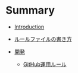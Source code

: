 # Summary

* [Introduction](README.md)

* [ルールファイルの書き方](rule.md)

* [開発](develop.md)
    * [GitHub運用ルール](github.md)


